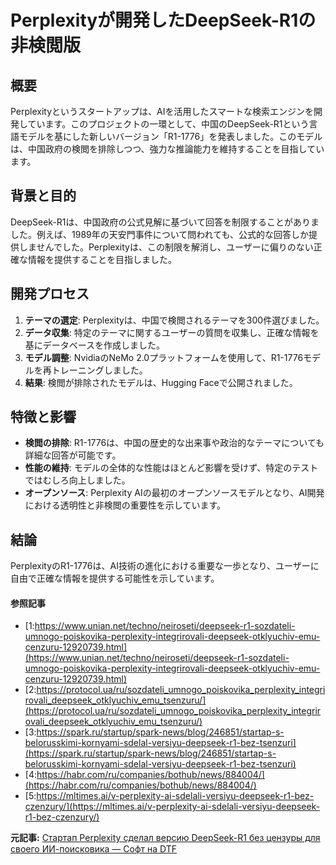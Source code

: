 # Perplexityが開発したDeepSeek-R1の非検閲版
## 概要

Perplexityというスタートアップは、AIを活用したスマートな検索エンジンを開発しています。このプロジェクトの一環として、中国のDeepSeek-R1という言語モデルを基にした新しいバージョン「R1-1776」を発表しました。このモデルは、中国政府の検閲を排除しつつ、強力な推論能力を維持することを目指しています。

## 背景と目的

DeepSeek-R1は、中国政府の公式見解に基づいて回答を制限することがありました。例えば、1989年の天安門事件について問われても、公式的な回答しか提供しませんでした。Perplexityは、この制限を解消し、ユーザーに偏りのない正確な情報を提供することを目指しました。

## 開発プロセス

1. **テーマの選定**: Perplexityは、中国で検閲されるテーマを300件選びました。
2. **データ収集**: 特定のテーマに関するユーザーの質問を収集し、正確な情報を基にデータベースを作成しました。
3. **モデル調整**: NvidiaのNeMo 2.0プラットフォームを使用して、R1-1776モデルを再トレーニングしました。
4. **結果**: 検閲が排除されたモデルは、Hugging Faceで公開されました。

## 特徴と影響

- **検閲の排除**: R1-1776は、中国の歴史的な出来事や政治的なテーマについても詳細な回答が可能です。
- **性能の維持**: モデルの全体的な性能はほとんど影響を受けず、特定のテストではむしろ向上しました。
- **オープンソース**: Perplexity AIの最初のオープンソースモデルとなり、AI開発における透明性と非検閲の重要性を示しています。

## 結論

PerplexityのR1-1776は、AI技術の進化における重要な一歩となり、ユーザーに自由で正確な情報を提供する可能性を示しています。

#### 参照記事
- [1:https://www.unian.net/techno/neiroseti/deepseek-r1-sozdateli-umnogo-poiskovika-perplexity-integrirovali-deepseek-otklyuchiv-emu-cenzuru-12920739.html](https://www.unian.net/techno/neiroseti/deepseek-r1-sozdateli-umnogo-poiskovika-perplexity-integrirovali-deepseek-otklyuchiv-emu-cenzuru-12920739.html)
- [2:https://protocol.ua/ru/sozdateli_umnogo_poiskovika_perplexity_integrirovali_deepseek_otklyuchiv_emu_tsenzuru/](https://protocol.ua/ru/sozdateli_umnogo_poiskovika_perplexity_integrirovali_deepseek_otklyuchiv_emu_tsenzuru/)
- [3:https://spark.ru/startup/spark-news/blog/246851/startap-s-belorusskimi-kornyami-sdelal-versiyu-deepseek-r1-bez-tsenzuri](https://spark.ru/startup/spark-news/blog/246851/startap-s-belorusskimi-kornyami-sdelal-versiyu-deepseek-r1-bez-tsenzuri)
- [4:https://habr.com/ru/companies/bothub/news/884004/](https://habr.com/ru/companies/bothub/news/884004/)
- [5:https://mltimes.ai/v-perplexity-ai-sdelali-versiyu-deepseek-r1-bez-czenzury/](https://mltimes.ai/v-perplexity-ai-sdelali-versiyu-deepseek-r1-bez-czenzury/)


**元記事:** [Стартап Perplexity сделал версию DeepSeek-R1 без цензуры для своего ИИ-поисковика — Софт на DTF](https://dtf.ru/software/3547083-startap-perplexity-sdelal-versiyu-deepseek-r1-bez-cenzury-dlya-svoego-ii-poiskovika)